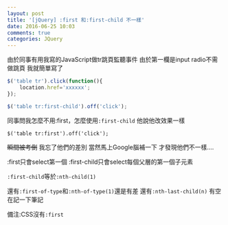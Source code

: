 ```yaml
---
layout: post
title: '[jQuery] :first 和:first-child 不一樣'
date: 2016-06-25 10:03
comments: true
categories: JQuery
---
```

由於同事有用我寫的JavaScript做tr跳頁監聽事件
由於第一欄是input radio不需做跳頁
我就簡單寫了
```js
$('table tr').click(function(){
    location.href='xxxxxx';
});

$('table tr:first-child').off('click');
```
<!--more-->

同事問我怎麼不用:first，怎麼使用`:first-child`
他說他改效果一樣
```
$('table tr:first').off('click');
```
~~瞬間被考倒~~ 我忘了他們的差別
當然馬上Google腦補一下
才發現他們不一樣....

:first只會select第一個
:first-child只會select每個父層的第一個子元素

`:first-child`等於`:nth-child(1)`

還有`:first-of-type`和`:nth-of-type(1)`還是有差
還有`:nth-last-child(n)`
有空在記一下筆記

備注:CSS沒有`:first`
